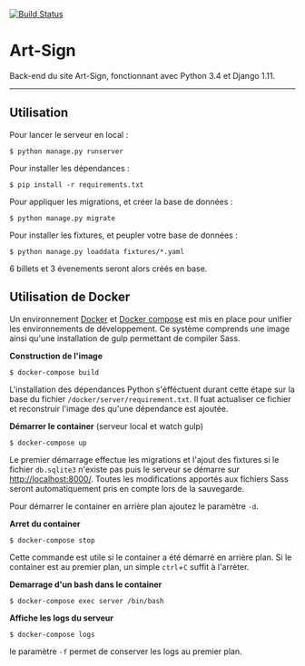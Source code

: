 [![Build Status](https://travis-ci.org/Art-Sign/Art-Sign.svg?branch=master)](https://travis-ci.org/Art-Sign/Art-Sign)

# Art-Sign

Back-end du site Art-Sign, fonctionnant avec Python 3.4 et Django 1.11.

---

## Utilisation

Pour lancer le serveur en local :
```
$ python manage.py runserver
```
Pour installer les dépendances :
```
$ pip install -r requirements.txt
```
Pour appliquer les migrations, et créer la base de données :
```
$ python manage.py migrate
```
Pour installer les fixtures, et peupler votre base de données :
```
$ python manage.py loaddata fixtures/*.yaml
```
6 billets et 3 évenements seront alors créés en base.

## Utilisation de Docker

Un environnement [Docker](https://docs.docker.com/) et [Docker compose](https://docs.docker.com/compose/) est mis en place pour unifier les environnements de développement. Ce système comprends une image ainsi qu'une installation de gulp permettant de compiler Sass.

**Construction de l'image**
```
$ docker-compose build
```
L'installation des dépendances Python s'éfféctuent durant cette étape sur la base du fichier `/docker/server/requirement.txt`. Il fuat actualiser ce fichier et reconstruir l'image des qu'une dépendance est ajoutée.

**Démarrer le container** (serveur local et watch gulp)
```
$ docker-compose up
```

Le premier démarrage effectue les migrations et l'ajout des fixtures si le fichier `db.sqlite3` n'existe pas puis le serveur se démarre sur [http://localhost:8000/](http://localhost:8000/). Toutes les modifications apportés aux fichiers Sass seront automatiquement pris en compte lors de la sauvegarde.

Pour démarrer le container en arrière plan ajoutez le paramètre `-d`.

**Arret du container**
```
$ docker-compose stop
```
Cette commande est utile si le container a été démarré en arrière plan. Si le container est au premier plan, un simple `ctrl`+`C` suffit à l'arrèter.

**Demarrage d'un bash dans le container**
```
$ docker-compose exec server /bin/bash
```

**Affiche les logs du serveur**
```
$ docker-compose logs
```
le paramètre `-f` permet de conserver les logs au premier plan.